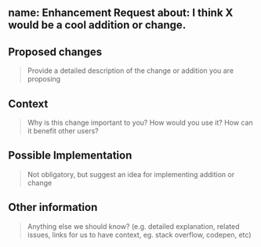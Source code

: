 name: Enhancement Request
about: I think X would be a cool addition or change.
---

## Proposed changes

> Provide a detailed description of the change or addition you are proposing

## Context

> Why is this change important to you? How would you use it? How can it benefit other users?

## Possible Implementation

> Not obligatory, but suggest an idea for implementing addition or change

## Other information

> Anything else we should know? (e.g. detailed explanation, related issues, links for us to have context, eg. stack overflow, codepen, etc)